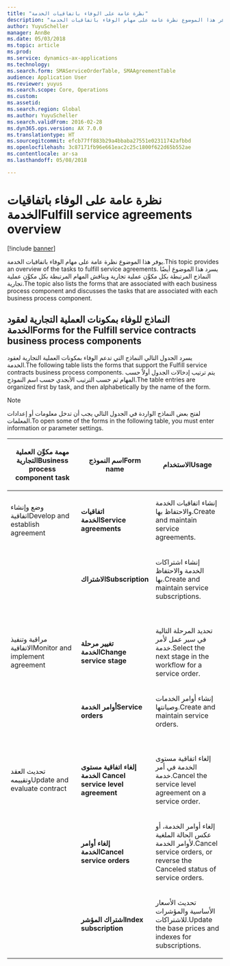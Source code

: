 ```yaml
---
title: "نظرة عامة على الوفاء باتفاقيات الخدمة"
description: "يوفر هذا الموضوع نظرة عامة على مهام الوفاء باتفاقيات الخدمة."
author: YuyuScheller
manager: AnnBe
ms.date: 05/03/2018
ms.topic: article
ms.prod: 
ms.service: dynamics-ax-applications
ms.technology: 
ms.search.form: SMAServiceOrderTable, SMAAgreementTable
audience: Application User
ms.reviewer: yuyus
ms.search.scope: Core, Operations
ms.custom: 
ms.assetid: 
ms.search.region: Global
ms.author: YuyuScheller
ms.search.validFrom: 2016-02-28
ms.dyn365.ops.version: AX 7.0.0
ms.translationtype: HT
ms.sourcegitcommit: efcb77ff883b29a4bbaba27551e02311742afbbd
ms.openlocfilehash: 3c87171fb96e661eac2c25c1800f622d65b552ae
ms.contentlocale: ar-sa
ms.lasthandoff: 05/08/2018

---
```



# <a name="fulfill-service-agreements-overview"></a><span data-ttu-id="8de27-103">نظرة عامة على الوفاء باتفاقيات الخدمة</span><span class="sxs-lookup"><span data-stu-id="8de27-103">Fulfill service agreements overview</span></span> 

[!include [banner](../includes/banner.md)]


<span data-ttu-id="8de27-104">يوفر هذا الموضوع نظرة عامة على مهام الوفاء باتفاقيات الخدمة.</span><span class="sxs-lookup"><span data-stu-id="8de27-104">This topic provides an overview of the tasks to fulfill service agreements.</span></span> <span data-ttu-id="8de27-105">يسرد هذا الموضوع أيضًا النماذج المرتبطة بكل مكوِّن عملية تجارية ويناقش المهام المرتبطة بكل مكوِّن عملية تجارية.</span><span class="sxs-lookup"><span data-stu-id="8de27-105">The topic also lists the forms that are associated with each business process component and discusses the tasks that are associated with each business process component.</span></span>

## <a name="forms-for-the-fulfill-service-contracts-business-process-components"></a><span data-ttu-id="8de27-106">النماذج للوفاء بمكونات العملية التجارية لعقود الخدمة</span><span class="sxs-lookup"><span data-stu-id="8de27-106">Forms for the Fulfill service contracts business process components</span></span>

<span data-ttu-id="8de27-107">يسرد الجدول التالي النماذج التي تدعم الوفاء بمكونات العملية التجارية لعقود الخدمة.</span><span class="sxs-lookup"><span data-stu-id="8de27-107">The following table lists the forms that support the Fulfill service contracts business process components.</span></span> <span data-ttu-id="8de27-108">يتم ترتيب إدخالات الجدول أولاً حسب المهام ثم حسب الترتيب الأبجدي حسب اسم النموذج.</span><span class="sxs-lookup"><span data-stu-id="8de27-108">The table entries are organized first by task, and then alphabetically by the name of the form.</span></span>


> [!NOTE]
> <P><span data-ttu-id="8de27-109">لفتح بعض النماذج الواردة في الجدول التالي يجب أن تدخل معلومات أو إعدادات المعلمات.</span><span class="sxs-lookup"><span data-stu-id="8de27-109">To open some of the forms in the following table, you must enter information or parameter settings.</span></span></P>



<table>
<colgroup>
<col style="width: 33%" />
<col style="width: 33%" />
<col style="width: 33%" />
</colgroup>
<thead>
<tr class="header">
<th><p><span data-ttu-id="8de27-110">مهمة مكوِّن العملية التجارية</span><span class="sxs-lookup"><span data-stu-id="8de27-110">Business process component task</span></span></p></th>
<th><p><span data-ttu-id="8de27-111">اسم النموذج</span><span class="sxs-lookup"><span data-stu-id="8de27-111">Form name</span></span></p></th>
<th><p><span data-ttu-id="8de27-112">الاستخدام</span><span class="sxs-lookup"><span data-stu-id="8de27-112">Usage</span></span></p></th>
</tr>
</thead>
<tbody>
<tr class="odd">
<td><p><span data-ttu-id="8de27-113">وضع وإنشاء اتفاقية</span><span class="sxs-lookup"><span data-stu-id="8de27-113">Develop and establish agreement</span></span></p></td>
<td><p><span data-ttu-id="8de27-114"><strong>اتفاقيات الخدمة</strong></span><span class="sxs-lookup"><span data-stu-id="8de27-114"><strong>Service agreements</strong></span></span></p></td>
<td><p><span data-ttu-id="8de27-115">إنشاء اتفاقيات الخدمة والاحتفاظ بها.</span><span class="sxs-lookup"><span data-stu-id="8de27-115">Create and maintain service agreements.</span></span></p></td>
</tr>
<tr class="even">
<td><p></p></td>
<td><p><span data-ttu-id="8de27-116"><strong>الاشتراك</strong></span><span class="sxs-lookup"><span data-stu-id="8de27-116"><strong>Subscription</strong></span></span></p></td>
<td><p><span data-ttu-id="8de27-117">إنشاء اشتراكات الخدمة والاحتفاظ بها.</span><span class="sxs-lookup"><span data-stu-id="8de27-117">Create and maintain service subscriptions.</span></span></p></td>
</tr>
<tr class="odd">
<td><p> </p></td>
<td><p> </p></td>
<td><p> </p></td>
</tr>
<tr class="even">
<td><p><span data-ttu-id="8de27-118">مراقبة وتنفيذ الاتفاقية</span><span class="sxs-lookup"><span data-stu-id="8de27-118">Monitor and implement agreement</span></span></p></td>
<td><p><span data-ttu-id="8de27-119"><strong>تغيير مرحلة الخدمة</strong></span><span class="sxs-lookup"><span data-stu-id="8de27-119"><strong>Change service stage</strong></span></span></p></td>
<td><p><span data-ttu-id="8de27-120">تحديد المرحلة التالية في سير عمل لأمر خدمة.</span><span class="sxs-lookup"><span data-stu-id="8de27-120">Select the next stage in the workflow for a service order.</span></span></p></td>
</tr>
<tr class="odd">
<td><p></p></td>
<td><p><span data-ttu-id="8de27-121"><strong>أوامر الخدمة</strong></span><span class="sxs-lookup"><span data-stu-id="8de27-121"><strong>Service orders</strong></span></span></p></td>
<td><p><span data-ttu-id="8de27-122">إنشاء أوامر الخدمات وصيانتها.</span><span class="sxs-lookup"><span data-stu-id="8de27-122">Create and maintain service orders.</span></span></p></td>
</tr>
<tr class="even">
<td><p> </p></td>
<td><p> </p></td>
<td><p> </p></td>
</tr>
<tr class="odd">
<td><p><span data-ttu-id="8de27-123">تحديث العقد وتقييمه</span><span class="sxs-lookup"><span data-stu-id="8de27-123">Update and evaluate contract</span></span></p></td>
<td><p><span data-ttu-id="8de27-124"><strong>إلغاء اتفاقية مستوى الخدمة </strong></span><span class="sxs-lookup"><span data-stu-id="8de27-124"><strong>Cancel service level agreement</strong></span></span></p></td>
<td><p><span data-ttu-id="8de27-125">إلغاء اتفاقية مستوى الخدمة في أمر خدمة.</span><span class="sxs-lookup"><span data-stu-id="8de27-125">Cancel the service level agreement on a service order.</span></span></p></td>
</tr>
<tr class="even">
<td><p></p></td>
<td><p><span data-ttu-id="8de27-126"><strong>إلغاء أوامر الخدمة</strong></span><span class="sxs-lookup"><span data-stu-id="8de27-126"><strong>Cancel service orders</strong></span></span></p></td>
<td><p><span data-ttu-id="8de27-127">إلغاء أوامر الخدمة، أو عكس الحالة الملغية لأوامر الخدمة.</span><span class="sxs-lookup"><span data-stu-id="8de27-127">Cancel service orders, or reverse the Canceled status of service orders.</span></span></p></td>
</tr>
<tr class="odd">
<td><p></p></td>
<td><p><span data-ttu-id="8de27-128"><strong>اشتراك المؤشر</strong></span><span class="sxs-lookup"><span data-stu-id="8de27-128"><strong>Index subscription</strong></span></span></p></td>
<td><p><span data-ttu-id="8de27-129">تحديث الأسعار الأساسية والمؤشرات للاشتراكات.</span><span class="sxs-lookup"><span data-stu-id="8de27-129">Update the base prices and indexes for subscriptions.</span></span></p></td>
</tr>
</tbody>
</table>

  



